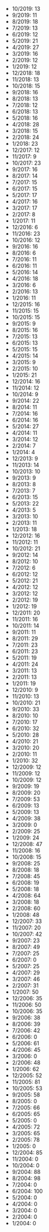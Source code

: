 *  10/2019: 13
*  9/2019: 11
*  8/2019: 18
*  7/2019: 13
*  6/2019: 12
*  5/2019: 21
*  4/2019: 27
*  3/2019: 16
*  2/2019: 12
*  1/2019: 12
*  12/2018: 18
*  11/2018: 13
*  10/2018: 15
*  9/2018: 16
*  8/2018: 13
*  7/2018: 12
*  6/2018: 13
*  5/2018: 16
*  4/2018: 28
*  3/2018: 15
*  2/2018: 24
*  1/2018: 23
*  12/2017: 12
*  11/2017: 9
*  10/2017: 23
*  9/2017: 16
*  8/2017: 14
*  7/2017: 15
*  6/2017: 15
*  5/2017: 17
*  4/2017: 16
*  3/2017: 17
*  2/2017: 8
*  1/2017: 11
*  12/2016: 6
*  11/2016: 23
*  10/2016: 12
*  9/2016: 16
*  8/2016: 6
*  7/2016: 11
*  6/2016: 11
*  5/2016: 14
*  4/2016: 18
*  3/2016: 6
*  2/2016: 13
*  1/2016: 11
*  12/2015: 16
*  11/2015: 15
*  10/2015: 15
*  9/2015: 9
*  8/2015: 16
*  7/2015: 13
*  6/2015: 13
*  5/2015: 15
*  4/2015: 14
*  3/2015: 9
*  2/2015: 10
*  1/2015: 21
*  12/2014: 16
*  11/2014: 12
*  10/2014: 9
*  9/2014: 22
*  8/2014: 11
*  7/2014: 16
*  6/2014: 16
*  5/2014: 27
*  4/2014: 11
*  3/2014: 12
*  2/2014: 7
*  1/2014: 4
*  12/2013: 9
*  11/2013: 14
*  10/2013: 10
*  9/2013: 9
*  8/2013: 8
*  7/2013: 7
*  6/2013: 15
*  5/2013: 22
*  4/2013: 5
*  3/2013: 10
*  2/2013: 11
*  1/2013: 18
*  12/2012: 16
*  11/2012: 11
*  10/2012: 21
*  9/2012: 14
*  8/2012: 10
*  7/2012: 6
*  6/2012: 12
*  5/2012: 21
*  4/2012: 12
*  3/2012: 12
*  2/2012: 19
*  1/2012: 19
*  12/2011: 20
*  11/2011: 16
*  10/2011: 14
*  9/2011: 11
*  8/2011: 29
*  7/2011: 23
*  6/2011: 23
*  5/2011: 19
*  4/2011: 24
*  3/2011: 13
*  2/2011: 13
*  1/2011: 19
*  12/2010: 9
*  11/2010: 13
*  10/2010: 21
*  9/2010: 33
*  8/2010: 10
*  7/2010: 17
*  6/2010: 32
*  5/2010: 28
*  4/2010: 21
*  3/2010: 20
*  2/2010: 11
*  1/2010: 32
*  12/2009: 12
*  11/2009: 12
*  10/2009: 12
*  9/2009: 19
*  8/2009: 20
*  7/2009: 53
*  6/2009: 13
*  5/2009: 13
*  4/2009: 38
*  3/2009: 0
*  2/2009: 25
*  1/2009: 24
*  12/2008: 47
*  11/2008: 16
*  10/2008: 15
*  9/2008: 25
*  8/2008: 18
*  7/2008: 45
*  6/2008: 19
*  5/2008: 18
*  4/2008: 64
*  3/2008: 18
*  2/2008: 60
*  1/2008: 48
*  12/2007: 33
*  11/2007: 20
*  10/2007: 42
*  9/2007: 23
*  8/2007: 49
*  7/2007: 25
*  6/2007: 0
*  5/2007: 25
*  4/2007: 29
*  3/2007: 46
*  2/2007: 31
*  1/2007: 50
*  12/2006: 35
*  11/2006: 50
*  10/2006: 35
*  9/2006: 38
*  8/2006: 39
*  7/2006: 42
*  6/2006: 0
*  5/2006: 61
*  4/2006: 45
*  3/2006: 0
*  2/2006: 48
*  1/2006: 62
*  12/2005: 52
*  11/2005: 81
*  10/2005: 53
*  9/2005: 58
*  8/2005: 0
*  7/2005: 66
*  6/2005: 65
*  5/2005: 0
*  4/2005: 72
*  3/2005: 65
*  2/2005: 78
*  1/2005: 0
*  12/2004: 85
*  11/2004: 0
*  10/2004: 0
*  9/2004: 88
*  8/2004: 98
*  7/2004: 0
*  6/2004: 100
*  5/2004: 0
*  4/2004: 0
*  3/2004: 0
*  2/2004: 0
*  1/2004: 0